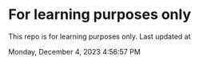 # For learning purposes only
This repo is for learning purposes only.
Last updated at

Monday, December 4, 2023 4:56:57 PM

